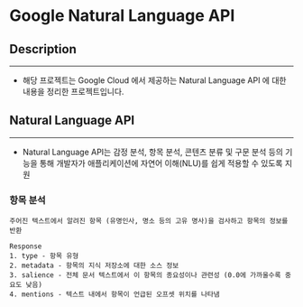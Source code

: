 # Google Natural Language API

##

## Description
*** 
- 해당 프로젝트는 Google Cloud 에서 제공하는 Natural Language API 에 대한 내용을 정리한 프로젝트입니다.

## Natural Language API
***
- Natural Language API는 감정 분석, 항목 분석, 콘텐츠 분류 및 구문 분석 등의 기능을 통해 개발자가 애플리케이션에 자연어 이해(NLU)를 쉽게 적용할 수 있도록 지원

### 항목 분석
    주어진 텍스트에서 알려진 항목 (유명인사, 명소 등의 고유 명사)을 검사하고 항목의 정보를 반환
    
    Response
    1. type - 항목 유형
    2. metadata - 항목의 지식 저장소에 대한 소스 정보
    3. salience - 전체 문서 텍스트에서 이 항목의 종요성이나 관련성 (0.0에 가까울수록 중요도 낮음)
    4. mentions - 텍스트 내에서 항목이 언급된 오프셋 위치를 나타냄



